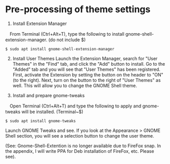 # Pre-processing of theme settings
1. Install Extension Manager

　From Terminal (Ctrl+Alt+T), type the following to install gnome-shell-extension-manager. (do not include $)  
  
	$ sudo apt install gnome-shell-extension-manager

2. Install User Themes
Launch the Extension Manager, search for "User Themes" in the "Find" tab, and click the "Add" button to install. 
Go to the "Added" tab and you will see that "User Themes" has been registered. First, activate the Extension by setting the button on the header to "ON" (to the right). Next, turn on the button to the right of "User Themes" as well. This will allow you to change the GNOME Shell theme.
 
4. Install and prepare gnome-tweaks

　Open Terminal (Ctrl+Alt+T) and type the following to apply and gnome-tweaks will be installed. (Terminal~$)

    $ sudo apt install gnome-tweaks
  
Launch GNOME Tweaks and see.  If you look at the Appearance > GNOME Shell section, you will see a selection button to change the user theme.

(See: Gnome-Shell-Extention is no longer available due to FireFox snap. In the appendix, I will write PPA for Deb installation of FireFox, etc. Please see).
